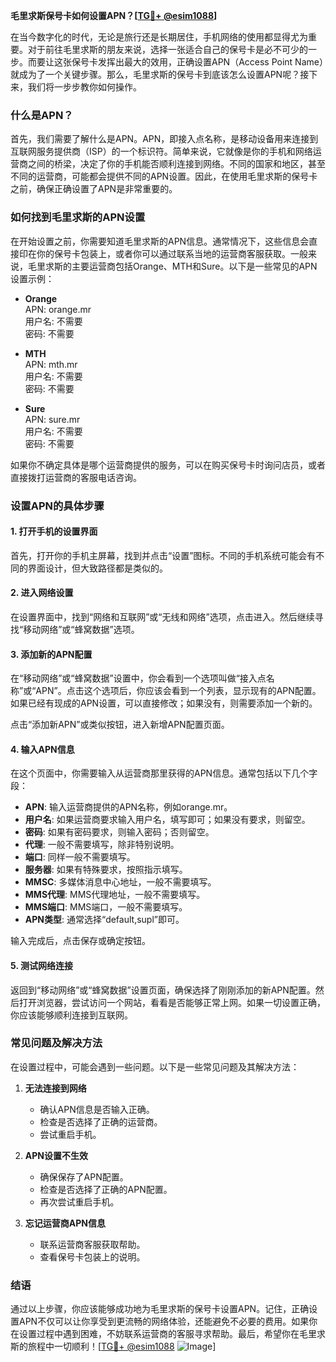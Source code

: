 **毛里求斯保号卡如何设置APN？[[TG💪+ @esim1088](https://t.me/s/esim1088)]**

在当今数字化的时代，无论是旅行还是长期居住，手机网络的使用都显得尤为重要。对于前往毛里求斯的朋友来说，选择一张适合自己的保号卡是必不可少的一步。而要让这张保号卡发挥出最大的效用，正确设置APN（Access Point Name）就成为了一个关键步骤。那么，毛里求斯的保号卡到底该怎么设置APN呢？接下来，我们将一步步教你如何操作。

### 什么是APN？

首先，我们需要了解什么是APN。APN，即接入点名称，是移动设备用来连接到互联网服务提供商（ISP）的一个标识符。简单来说，它就像是你的手机和网络运营商之间的桥梁，决定了你的手机能否顺利连接到网络。不同的国家和地区，甚至不同的运营商，可能都会提供不同的APN设置。因此，在使用毛里求斯的保号卡之前，确保正确设置了APN是非常重要的。

### 如何找到毛里求斯的APN设置

在开始设置之前，你需要知道毛里求斯的APN信息。通常情况下，这些信息会直接印在你的保号卡包装上，或者你可以通过联系当地的运营商客服获取。一般来说，毛里求斯的主要运营商包括Orange、MTH和Sure。以下是一些常见的APN设置示例：

- **Orange**  
  APN: orange.mr  
  用户名: 不需要  
  密码: 不需要  

- **MTH**  
  APN: mth.mr  
  用户名: 不需要  
  密码: 不需要  

- **Sure**  
  APN: sure.mr  
  用户名: 不需要  
  密码: 不需要  

如果你不确定具体是哪个运营商提供的服务，可以在购买保号卡时询问店员，或者直接拨打运营商的客服电话咨询。

### 设置APN的具体步骤

#### 1. 打开手机的设置界面

首先，打开你的手机主屏幕，找到并点击“设置”图标。不同的手机系统可能会有不同的界面设计，但大致路径都是类似的。

#### 2. 进入网络设置

在设置界面中，找到“网络和互联网”或“无线和网络”选项，点击进入。然后继续寻找“移动网络”或“蜂窝数据”选项。

#### 3. 添加新的APN配置

在“移动网络”或“蜂窝数据”设置中，你会看到一个选项叫做“接入点名称”或“APN”。点击这个选项后，你应该会看到一个列表，显示现有的APN配置。如果已经有现成的APN设置，可以直接修改；如果没有，则需要添加一个新的。

点击“添加新APN”或类似按钮，进入新增APN配置页面。

#### 4. 输入APN信息

在这个页面中，你需要输入从运营商那里获得的APN信息。通常包括以下几个字段：

- **APN**: 输入运营商提供的APN名称，例如orange.mr。
- **用户名**: 如果运营商要求输入用户名，填写即可；如果没有要求，则留空。
- **密码**: 如果有密码要求，则输入密码；否则留空。
- **代理**: 一般不需要填写，除非特别说明。
- **端口**: 同样一般不需要填写。
- **服务器**: 如果有特殊要求，按照指示填写。
- **MMSC**: 多媒体消息中心地址，一般不需要填写。
- **MMS代理**: MMS代理地址，一般不需要填写。
- **MMS端口**: MMS端口，一般不需要填写。
- **APN类型**: 通常选择“default,supl”即可。

输入完成后，点击保存或确定按钮。

#### 5. 测试网络连接

返回到“移动网络”或“蜂窝数据”设置页面，确保选择了刚刚添加的新APN配置。然后打开浏览器，尝试访问一个网站，看看是否能够正常上网。如果一切设置正确，你应该能够顺利连接到互联网。

### 常见问题及解决方法

在设置过程中，可能会遇到一些问题。以下是一些常见问题及其解决方法：

1. **无法连接到网络**
   - 确认APN信息是否输入正确。
   - 检查是否选择了正确的运营商。
   - 尝试重启手机。

2. **APN设置不生效**
   - 确保保存了APN配置。
   - 检查是否选择了正确的APN配置。
   - 再次尝试重启手机。

3. **忘记运营商APN信息**
   - 联系运营商客服获取帮助。
   - 查看保号卡包装上的说明。

### 结语

通过以上步骤，你应该能够成功地为毛里求斯的保号卡设置APN。记住，正确设置APN不仅可以让你享受到更流畅的网络体验，还能避免不必要的费用。如果你在设置过程中遇到困难，不妨联系运营商的客服寻求帮助。最后，希望你在毛里求斯的旅程中一切顺利！[[TG💪+ @esim1088](https://t.me/s/esim1088) ![Image](https://i.postimg.cc/4NQfJmqS/Snipaste-2025-05-13-00-14-12.png)]